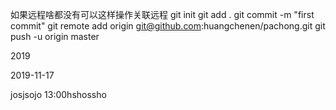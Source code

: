 如果远程啥都没有可以这样操作关联远程
git init
git add .
git commit -m "first commit"
git remote add origin git@github.com:huangchenen/pachong.git
git push -u origin master

2019

2019-11-17 

josjsojo 13:00hshossho
